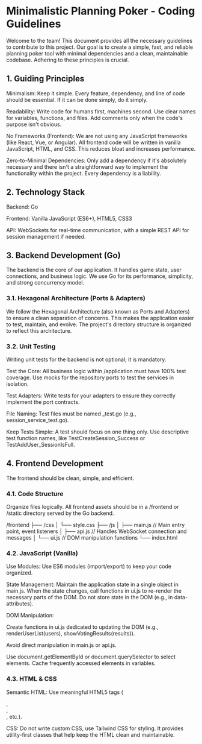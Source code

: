 # Minimalistic Planning Poker - Coding Guidelines
Welcome to the team! This document provides all the necessary guidelines to contribute to this project. Our goal is to create a simple, fast, and reliable planning poker tool with minimal dependencies and a clean, maintainable codebase. Adhering to these principles is crucial.

## 1. Guiding Principles
Minimalism: Keep it simple. Every feature, dependency, and line of code should be essential. If it can be done simply, do it simply.

Readability: Write code for humans first, machines second. Use clear names for variables, functions, and files. Add comments only when the code's purpose isn't obvious.

No Frameworks (Frontend): We are not using any JavaScript frameworks (like React, Vue, or Angular). All frontend code will be written in vanilla JavaScript, HTML, and CSS. This reduces bloat and increases performance.

Zero-to-Minimal Dependencies: Only add a dependency if it's absolutely necessary and there isn't a straightforward way to implement the functionality within the project. Every dependency is a liability.

## 2. Technology Stack
Backend: Go

Frontend: Vanilla JavaScript (ES6+), HTML5, CSS3

API: WebSockets for real-time communication, with a simple REST API for session management if needed.

## 3. Backend Development (Go)
The backend is the core of our application. It handles game state, user connections, and business logic. We use Go for its performance, simplicity, and strong concurrency model.

### 3.1. Hexagonal Architecture (Ports & Adapters)
We follow the Hexagonal Architecture (also known as Ports and Adapters) to ensure a clean separation of concerns. This makes the application easier to test, maintain, and evolve. The project's directory structure is organized to reflect this architecture. 

### 3.2. Unit Testing
Writing unit tests for the backend is not optional; it is mandatory.

Test the Core: All business logic within /application must have 100% test coverage. Use mocks for the repository ports to test the services in isolation.

Test Adapters: Write tests for your adapters to ensure they correctly implement the port contracts.

File Naming: Test files must be named _test.go (e.g., session_service_test.go).

Keep Tests Simple: A test should focus on one thing only. Use descriptive test function names, like TestCreateSession_Success or TestAddUser_SessionIsFull.

## 4. Frontend Development
   The frontend should be clean, simple, and efficient.

### 4.1. Code Structure
Organize files logically. All frontend assets should be in a /frontend or /static directory served by the Go backend.

/frontend
├── /css
│   └── style.css
├── /js
│   ├── main.js         // Main entry point, event listeners
│   ├── api.js          // Handles WebSocket connection and messages
│   └── ui.js           // DOM manipulation functions
└── index.html

### 4.2. JavaScript (Vanilla)
Use Modules: Use ES6 modules (import/export) to keep your code organized.

State Management: Maintain the application state in a single object in main.js. When the state changes, call functions in ui.js to re-render the necessary parts of the DOM. Do not store state in the DOM (e.g., in data- attributes).

DOM Manipulation:

Create functions in ui.js dedicated to updating the DOM (e.g., renderUserList(users), showVotingResults(results)).

Avoid direct manipulation in main.js or api.js.

Use document.getElementById or document.querySelector to select elements. Cache frequently accessed elements in variables.

### 4.3. HTML & CSS
Semantic HTML: Use meaningful HTML5 tags (<main>, <section>, <nav>, etc.).

CSS: Do not write custom CSS, use Tailwind CSS for styling. It provides utility-first classes that help keep the HTML clean and maintainable.
